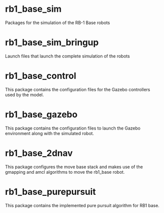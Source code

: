 # rb1_base_sim
Packages for the simulation of the RB-1 Base robots

# rb1_base_sim_bringup
Launch files that launch the complete simulation of the robots

# rb1_base_control
This package contains the configuration files for the Gazebo controllers used by the model.

# rb1_base_gazebo
This package contains the configuration files to launch the Gazebo environment along with the simulated robot.

# rb1_base_2dnav
 This package configures the move base stack and makes use of the gmapping and amcl algorithms to move the rb1_base robot.

# rb1_base_purepursuit
This package contains the implemented pure pursuit algorithm for RB1 base.


